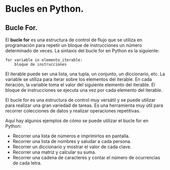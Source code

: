 # Bucles en Python.

## Bucle For.
El **bucle for** es una estructura de control de flujo que se utiliza en programación para repetir un bloque de instrucciones un número determinado de veces. La sintaxis del bucle for en Python es la siguiente:

```python{
for variable in elemento_iterable:
    bloque de instrucciones
```

El iterable puede ser una lista, una tupla, un conjunto, un diccionario, etc. La variable se utiliza para iterar sobre los elementos del iterable. En cada iteración, la variable toma el valor del siguiente elemento del iterable. El bloque de instrucciones se ejecuta una vez por cada elemento del iterable.

El bucle for es una estructura de control muy versátil y se puede utilizar para realizar una gran variedad de tareas. Es una herramienta muy útil para recorrer colecciones de datos y realizar operaciones repetitivas.

Aquí hay algunos ejemplos de cómo se puede utilizar el bucle for en Python:  
* Recorrer una lista de números e imprimirlos en pantalla.
* Recorrer una lista de nombres y saludar a cada persona.
* Recorrer un diccionario y mostrar el valor de cada clave.
* Recorrer una matriz y calcular su suma.
* Recorrer una cadena de caracteres y contar el número de ocurrencias de cada letra.


